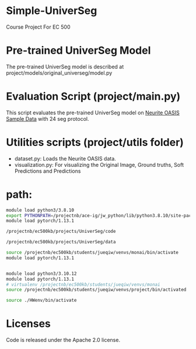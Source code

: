# Simple-UniverSeg
Course Project For EC 500

# Pre-trained UniverSeg Model
The pre-trained UniverSeg model is described at project/models/original_universeg/model.py

# Evaluation Script (project/main.py)
This script evaluates the pre-trained UniverSeg model on [Neurite OASIS Sample Data](https://github.com/adalca/medical-datasets/blob/master/neurite-oasis.md) with 24 seg protocol.

# Utilities scripts (project/utils folder)
- dataset.py: Loads the Neurite OASIS data.
- visualization.py: For visualizing the Original Image, Ground truths, Soft Predictions and Predictions

# path:
```sh
module load python3/3.8.10
export PYTHONPATH=/projectnb/ace-ig/jw_python/lib/python3.8.10/site-packages:$PYTHONPATH
module load pytorch/1.13.1

/projectnb/ec500kb/projects/UniverSeg/code

/projectnb/ec500kb/projects/UniverSeg/data

source /projectnb/ec500kb/students/jueqiw/venvs/monai/bin/activate
module load pytorch/1.13.1


module load python3/3.10.12
module load pytorch/1.13.1
# virtualenv /projectnb/ec500kb/students/jueqiw/venvs/monai
source /projectnb/ec500kb/students/jueqiw/venvs/project/bin/activated

source ./HWenv/bin/activate
```

# Licenses
Code is released under the Apache 2.0 license.
